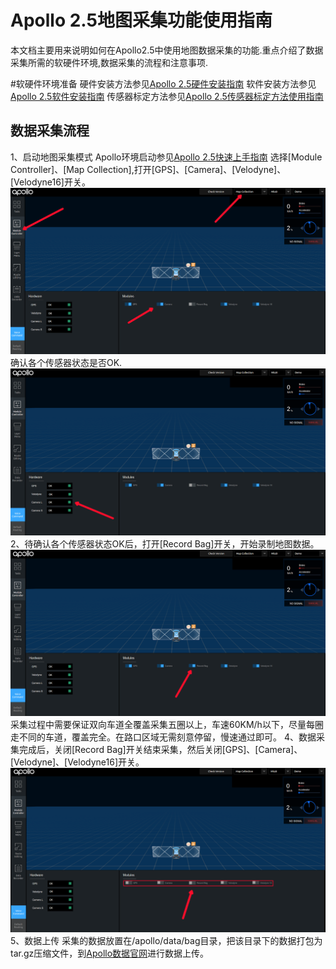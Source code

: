 # Apollo 2.5地图采集功能使用指南

本文档主要用来说明如何在Apollo2.5中使用地图数据采集的功能.重点介绍了数据采集所需的软硬件环境,数据采集的流程和注意事项.

#软硬件环境准备
硬件安装方法参见[Apollo 2.5硬件安装指南](https://github.com/ApolloAuto/apollo/blob/master/docs/quickstart/apollo_2_0_hardware_system_installation_guide_v1.md)
软件安装方法参见[Apollo 2.5软件安装指南](https://github.com/ApolloAuto/apollo/blob/master/docs/quickstart/apollo_software_installation_guide_cn.md)
传感器标定方法参见[Apollo 2.5传感器标定方法使用指南](https://github.com/ApolloAuto/apollo/blob/master/docs/quickstart/apollo_2_0_sensor_calibration_guide_cn.md)


## 数据采集流程
1、启动地图采集模式
Apollo环境启动参见[Apollo 2.5快速上手指南](https://github.com/ApolloAuto/apollo/blob/master/docs/quickstart/apollo_2_0_quick_start_cn.md)
选择[Module Controller]、[Map Collection],打开[GPS]、[Camera]、[Velodyne]、[Velodyne16]开关。
![](images/map_collection_mode/map_collection_sensor_open.png)
确认各个传感器状态是否OK.
![](images/map_collection_mode/map_collection_sensor_check.png)
2、待确认各个传感器状态OK后，打开[Record Bag]开关，开始录制地图数据。
![](images/map_collection_mode/map_collection_sensor_start_record.png)
采集过程中需要保证双向车道全覆盖采集五圈以上，车速60KM/h以下，尽量每圈走不同的车道，覆盖完全。在路口区域无需刻意停留，慢速通过即可。
4、数据采集完成后，关闭[Record Bag]开关结束采集，然后关闭[GPS]、[Camera]、[Velodyne]、[Velodyne16]开关。
![](images/map_collection_mode/map_collection_sensor_stop_record.png)
5、数据上传
采集的数据放置在/apollo/data/bag目录，把该目录下的数据打包为tar.gz压缩文件，到[Apollo数据官网](http://apollo.baidu.com:8800/hd_map_intro?locale=zh-cn)进行数据上传。